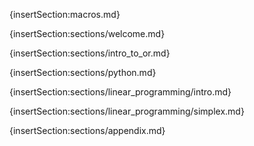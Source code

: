 {insertSection:macros.md}

{insertSection:sections/welcome.md}

{insertSection:sections/intro_to_or.md}

{insertSection:sections/python.md}

{insertSection:sections/linear_programming/intro.md}

{insertSection:sections/linear_programming/simplex.md}

<!-- {insertSection:sections/linear_programming/duality.md} -->

<!-- {insertSection:sections/linear_programming/sensitivity.md} -->

<!-- {insertSection:sections/integer_programming.md} -->

{insertSection:sections/appendix.md}
